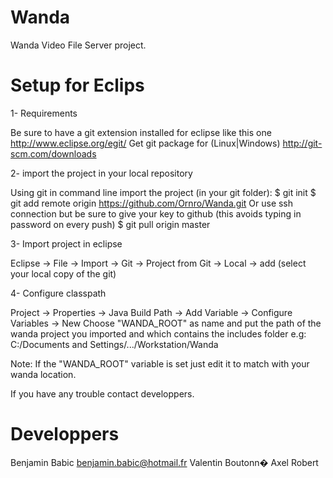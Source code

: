 Wanda
=====

Wanda Video File Server project.


Setup for Eclips
=====
1- Requirements

Be sure to have a git extension installed for eclipse like this one
	http://www.eclipse.org/egit/
Get git package for (Linux|Windows) 
	http://git-scm.com/downloads

2- import the project in your local repository

Using git in command line import the project (in your git folder):
 $ git init
 $ git add remote origin https://github.com/Ornro/Wanda.git
Or use ssh connection but be sure to give your key to github (this avoids typing in password on every push)
 $ git pull origin master
 
3- Import project in eclipse

 Eclipse -> File -> Import -> 
 Git -> Project from Git -> Local -> add (select your local copy of the git)

4- Configure classpath

 Project -> Properties -> Java Build Path -> Add Variable ->
 Configure Variables -> New
 Choose "WANDA_ROOT" as name and put the path of the wanda project you imported and which contains the includes folder
 e.g: C:/Documents and Settings/.../Workstation/Wanda
 
 Note: If the "WANDA_ROOT" variable is set just edit it to match with your wanda location.
 
 If you have any trouble contact developpers.

Developpers
=====
Benjamin Babic <benjamin.babic@hotmail.fr>
Valentin Boutonn�
Axel Robert
